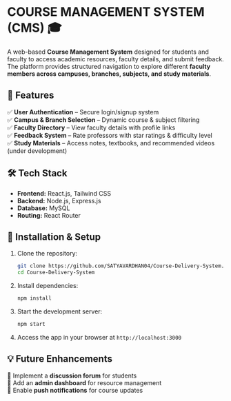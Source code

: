 # **COURSE MANAGEMENT SYSTEM (CMS)** 🎓  

A web-based **Course Management System** designed for students and faculty to access academic resources, faculty details, and submit feedback. The platform provides structured navigation to explore different **faculty members across campuses, branches, subjects, and study materials**.  

## **🚀 Features**  
✅ **User Authentication** – Secure login/signup system  
✅ **Campus & Branch Selection** – Dynamic course & subject filtering  
✅ **Faculty Directory** – View faculty details with profile links  
✅ **Feedback System** – Rate professors with star ratings & difficulty level  
✅ **Study Materials** – Access notes, textbooks, and recommended videos (under development)  

## **🛠️ Tech Stack**  
- **Frontend:** React.js, Tailwind CSS  
- **Backend:** Node.js, Express.js  
- **Database:** MySQL  
- **Routing:** React Router  

## **📌 Installation & Setup**  
1. Clone the repository:  
   ```sh
   git clone https://github.com/SATYAVARDHAN04/Course-Delivery-System.git
   cd Course-Delivery-System
   ```
2. Install dependencies:  
   ```sh
   npm install
   ```
3. Start the development server:  
   ```sh
   npm start
   ```
4. Access the app in your browser at `http://localhost:3000`  

## **💡 Future Enhancements**  
🔹 Implement a **discussion forum** for students  
🔹 Add an **admin dashboard** for resource management  
🔹 Enable **push notifications** for course updates  

